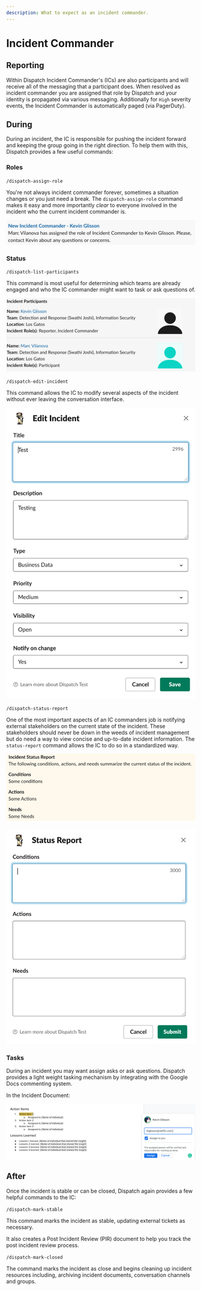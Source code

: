 ```yaml
---
description: What to expect as an incident commander.
---
```


# Incident Commander

## Reporting

Within Dispatch Incident Commander's \(ICs\) are also participants and will receive all of the messaging that a participant does.  When resolved as incident commander you are assigned that role by Dispatch and your identity is propagated via various messaging. Additionally for `High` severity events, the Incident Commander is automatically paged \(via PagerDuty\). 

## During

During an incident, the IC is responsible for pushing the incident forward and keeping the group going in the right direction. To help them with this, Dispatch provides a few useful commands:

### Roles

`/dispatch-assign-role`

You're not always incident commander forever, sometimes a situation changes or you just need a break. The `dispatch-assign-role`  command makes it easy and more importantly _clear_ to everyone involved in the incident who the current incident commander is.

![](../.gitbook/assets/slack-conversation-assign-role.png)

### Status

`/dispatch-list-participants` 

This command is most useful for determining which teams are already engaged and who the IC commander might want to task or ask questions of.

![](../.gitbook/assets/slack-conversation-list-participants.png)

`/dispatch-edit-incident` 

This command allows the IC to modify several aspects of the incident without ever leaving the conversation interface. 

![](../.gitbook/assets/slack-conversation-edit-incident.png)

`/dispatch-status-report` 

One of the most important aspects of an IC commanders job is notifying external stakeholders on the current state of the incident. These stakeholders should never be down in the weeds of incident management but do need a way to view concise and up-to-date incident information. The `status-report` command allows the IC to do so in a standardized way.

![](../.gitbook/assets/slack-conversation-status-report-response.png)

![](../.gitbook/assets/slack-conversation-status-report.png)

### Tasks

During an incident you may want assign asks or ask questions. Dispatch provides a light weight tasking mechanism by integrating with the Google Docs commenting system. 

In the Incident Document:

![](../.gitbook/assets/google-docs-task-comment.png)

## After

Once the incident is stable or can be closed, Dispatch again provides a few helpful commands to the IC:

`/dispatch-mark-stable`

This command marks the incident as stable, updating external tickets as necessary.

It also creates a Post Incident Review \(PIR\) document to help you track the post incident review process. 

`/dispatch-mark-closed` 

The command marks the incident as close and begins cleaning up incident resources including, archiving incident documents, conversation channels and groups.

